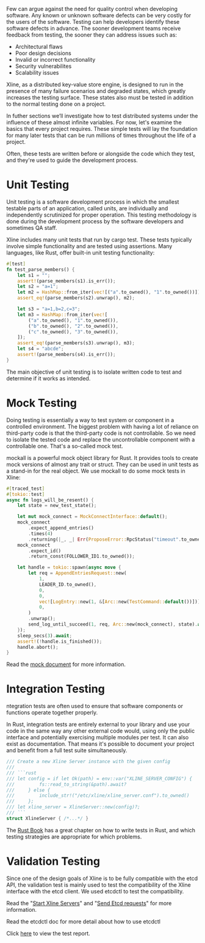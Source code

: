 Few can argue against the need for quality control when developing software. Any known or unknown software defects can be very costly for the users of the software. Testing can help developers identify these software defects in advance. The sooner development teams receive feedback from testing, the sooner they can address issues such as:

- Architectural flaws
- Poor design decisions
- Invalid or incorrect functionality
- Security vulnerabilites
- Scalability issues

Xline, as a distributed key-value store engine, is designed to run in the presence of many failure scenarios and degraded states, which greatly increases the testing surface. These states also must be tested in addition to the normal testing done on a project.

In futher sections we’ll investigate how to test distributed systems under the influence of these almost infinite variables. For now, let's examine the basics that every project requires. These simple tests will lay the foundation for many later tests that can be run millions of times throughout the life of a project.

Often, these tests are written before or alongside the code which they test, and they're used to guide the development process.

# Unit Testing

Unit testing is a software development process in which the smallest testable parts of an application, called units, are individually and independently scrutinized for proper operation. This testing methodology is done during the development process by the software developers and sometimes QA staff.

Xline includes many unit tests that run by cargo test. These tests typically involve simple functionality and are tested using assertions. Many languages, like Rust, offer built-in unit testing functionality:

~~~rust
#[test]
fn test_parse_members() {
    let s1 = "";
    assert!(parse_members(s1).is_err());
    let s2 = "a=1";
    let m2 = HashMap::from_iter(vec![("a".to_owned(), "1".to_owned())]);
    assert_eq!(parse_members(s2).unwrap(), m2);

    let s3 = "a=1,b=2,c=3";
    let m3 = HashMap::from_iter(vec![
        ("a".to_owned(), "1".to_owned()),
        ("b".to_owned(), "2".to_owned()),
        ("c".to_owned(), "3".to_owned()),
    ]);
    assert_eq!(parse_members(s3).unwrap(), m3);
    let s4 = "abcde";
    assert!(parse_members(s4).is_err());
}
~~~

The main objective of unit testing is to isolate written code to test and determine if it works as intended.

# Mock Testing

Doing testing is essentially a way to test system or component in a controlled environment. The biggest problem with having a lot of reliance on third-party code is that the third-party code is not controllable. So we need to isolate the tested code and replace the uncontrollable component with a controllable one. That's a so-called mock test.

mockall is a powerful mock object library for Rust. It provides tools to create mock versions of almost any trait or struct. They can be used in unit tests as a stand-in for the real object. We use mockall to do some mock tests in Xline:

~~~rust
#[traced_test]
#[tokio::test]
async fn logs_will_be_resent() {
    let state = new_test_state();

    let mut mock_connect = MockConnectInterface::default();
    mock_connect
        .expect_append_entries()
        .times(4)
        .returning(|_, _| Err(ProposeError::RpcStatus("timeout".to_owned())));
    mock_connect
        .expect_id()
        .return_const(FOLLOWER_ID1.to_owned());

    let handle = tokio::spawn(async move {
        let req = AppendEntriesRequest::new(
            1,
            LEADER_ID.to_owned(),
            0,
            0,
            vec![LogEntry::new(1, &[Arc::new(TestCommand::default())])],
            0,
        )
        .unwrap();
        send_log_until_succeed(1, req, Arc::new(mock_connect), state).await;
    });
    sleep_secs(3).await;
    assert!(!handle.is_finished());
    handle.abort();
}
~~~

Read the [mock document](https://docs.rs/mockall/0.11.3/mockall/) for more information.

# Integration Testing

ntegration tests are often used to ensure that software components or functions operate together properly.

In Rust, integration tests are entirely external to your library and use your code in the same way any other external code would, using only the public interface and potentially exercising multiple modules per test. It can also exist as documentation. That means it's possible to document your project and benefit from a full test suite simultaneously.

~~~rust
/// Create a new Xline Server instance with the given config
///
/// ```rust
/// let config = if let Ok(path) = env::var("XLINE_SERVER_CONFIG") {
///         fs::read_to_string(&path).await?
///     } else {
///         include_str!("/etc/xline/xline_server.conf").to_owned()
///     };
/// let xline_server = XlineServer::new(config)?;
/// ```
struct XlineServer { /*...*/ }
~~~

The [Rust Book](https://doc.rust-lang.org/book/ch11-01-writing-tests.html) has a great chapter on how to write tests in Rust, and which testing strategies are appropriate for which problems.

# Validation Testing

Since one of the design goals of Xline is to be fully compatible with the etcd API, the validation test is mainly used to test the compatibility of the Xline interface with the etcd client. We used etcdctl to test the compatibility.

Read the "[Start Xline Servers](https://github.com/datenlord/Xline/blob/master/QUICK_START.md#start-xline-servers)" and "[Send Etcd requests](https://github.com/datenlord/Xline/blob/master/QUICK_START.md#send-etcd-requests)" for more information.

Read the etcdctl doc for more detail about how to use etcdctl

Click [here](https://datenlord.feishu.cn/sheets/shtcnTuzElmgDO6NMOlobsCG2Jd) to view the test report.